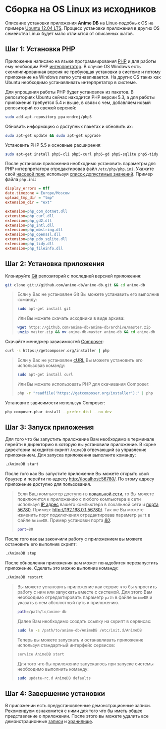 # Сборка на OS Linux из исходников

Описание установки приложения **Anime DB** на Linux-подобных OS на примере
[Ubuntu 12.04 LTS](http://ru.wikipedia.org/wiki/Ubuntu). Процесс установки приложения в других OS семейства Linux будет
мало отличатся от описанных шагов.

<a name="stap-1"></a>

## Шаг 1: Установка PHP

Приложение написано на языке программирования [PHP](http://ru.wikipedia.org/wiki/Php) и для работы ему необходим PHP
[интерпретатор](http://ru.wikipedia.org/wiki/Интерпретатор). В случае OS Windows есть скомпилированная версия не
требующая установки в системе и потому приложение на Windows легко устанавливается. На других OS таких как Ubuntu
необходимо устанавливать интерпретатор в системе.

Для упрощения работы PHP будет установлен из пакетов. В репозиториях Ubuntu сейчас находится PHP версии 5.3, а для
работы приложения требуется 5.4 и выше, в связи с чем, добавляем новый репозиторий со свежей версией:

```bash
sudo add-apt-repository ppa:ondrej/php5
```

Обновить информацию о доступных пакетах и обновить их:

```bash
sudo apt-get update && sudo apt-get upgrade
```

Установить PHP 5.5 и основные расширения:

```bash
sudo apt-get install php5-cli php5-curl php5-gd php5-sqlite php5-tidy
```

После установки приложения необходимо установить параметры для PHP интерпретатора отредактировав файл
`/etc/php/php.ini`. Укажите свой
[часовой пояс](http://www.php.net/manual/ru/datetime.configuration.php#ini.date.timezone) используя [список допустимых
значений](http://www.php.net/manual/ru/timezones.php). Пример файла `php.ini`:

```ini
display_errors = Off
date.timezone = Europe/Moscow
upload_tmp_dir = "tmp"
extension_dir = "ext"

extension=php_com_dotnet.dll
extension=php_curl.dll
extension=php_gd2.dll
extension=php_intl.dll
extension=php_mbstring.dll
extension=php_openssl.dll
extension=php_pdo_sqlite.dll
extension=php_tidy.dll
extension=php_fileinfo.dll
```

<a name="stap-2"></a>

## Шаг 2: Установка приложения

Клонируйте [Git](http://ru.wikipedia.org/wiki/Git) репозиторий с последней версией приложения:

```bash
git clone git://github.com/anime-db/anime-db.git && cd anime-db
```

> Если у Вас не установлен Git Вы можете устанавить его выполнив команду:
> 
> ```bash
> sudo apt-get install git
> ```
> 
> Или Вы можете скачать исходники в виде архива:
> 
> ```bash
> wget https://github.com/anime-db/anime-db/archive/master.zip
> unzip master.zip && mv anime-db-master anime-db && cd anime-db
> ```

Скачайте менеджер зависимостей [Composer](https://getcomposer.org/):

```bash
curl -s https://getcomposer.org/installer | php
```

> Если у Вас не установлен [cURL](http://ru.wikipedia.org/wiki/CURL) Вы можете установить его использовав команду:
> 
> ```bash
> sudo apt-get install curl
> ```
> Или Вы можете использовать PHP для скачивания Composer:
> 
> ```bash
> php -r "readfile('https://getcomposer.org/installer');" | php
> ```

Установите зависимости используя Composer:

```bash
php composer.phar install --prefer-dist --no-dev
```

<a name="stap-3"></a>

## Шаг 3: Запуск приложения

Для того что бы запустить приложение Вам необходимо в терминале перейти в директорию в которую вы
установили приложение. В корне директории находится скрипт `AnimeDB` отвечающий за управление приложением.
Для запуска приложения выполните команду:

```bash
./AnimeDB start
```

После того как Вы запустите приложение Вы можете открыть свой браузер и перейти по адресу <http://localhost:56780/>. По
этому адресу приложение доступно для пользования.

<a name="change-port"></a>

> Если Ваш компьютер доступен в [локальной сети](http://ru.wikipedia.org/wiki/Локальная_вычислительная_сеть), то Вы
можете подключится к приложению с любого компьютера в сети используя [IP адрес](http://ru.wikipedia.org/wiki/IP-адрес)
вашего компьютера в локальной сети и [порта](http://ru.wikipedia.org/wiki/Порт_%28компьютерные_сети%29)
[56780](/ru/user/port.md). Пример: <http://192.168.0.1:56780/>. Так же Вы можете изменить порт подключения
отредактировав параметр `port` в файле `AnimeDB`. Пример установки порта
*[80](http://en.wikipedia.org/wiki/List_of_TCP_and_UDP_port_numbers#cite_ref-11)*:
> 
> ```bash
> port=80
> ```

После того как вы закончили работу с приложением вы можете остановить его выполнив скрипт:

```bash
./AnimeDB stop
```

После обновления приложения вам может понадобится перезапустить приложение. Сделать это можно выполнив команду:

```bash
./AnimeDB restart
```

> Вы можете установить приложение как сервис что бы упростить работу с ним или запускать вместе с системой. Для этого
Вам необходимо отредактировать параметр `path` в файле `AnimeDB` и указать в нем абсолютный путь к приложению.
> 
> ```bash
> path=/path/to/anime-db
> ```
> 
> Далее Вам необходимо создать ссылку на скрипт в сервисах:
> 
> ```bash
> sudo ln -s /path/to/anime-db/AnimeDB /etc/init.d/AnimeDB
> ```
> 
> Теперь вы можете запускать и останавливать приложение используя стандартный интерфейс сервисов:
> 
> ```bash
> service AnimeDB start
> ```
> 
> Для того что бы приложение запускалось при запуске системы необходимо выполнить команду:
> 
> ```bash
> sudo update-rc.d AnimeDB defaults
> ```

<a name="stap-4"></a>

## Шаг 4: Завершение установки

В приложении есть предустановленные демонстрационные записи. Рекомендуем ознакомится с ними для того что бы иметь
общее представление о приложении. После этого вы можете удалить все демонстрационные [записи](/ru/user/item/delete.md)
и [хранилище](/ru/user/storage/delete.md).